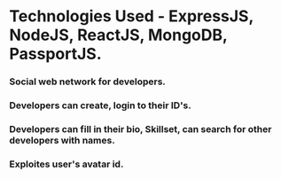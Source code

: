 # Technologies Used - ExpressJS, NodeJS, ReactJS, MongoDB, PassportJS.
 ### Social web network for developers.
 ### Developers can create, login to their ID's.
 ### Developers can fill in their bio, Skillset, can search for other developers with names.
 ### Exploites user's avatar id.
